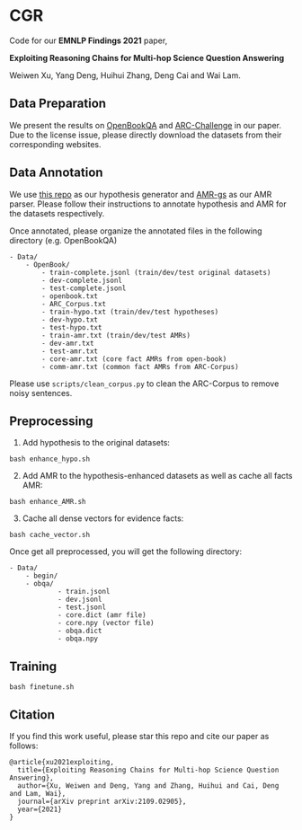 # CGR

Code for our **EMNLP Findings 2021** paper,

**Exploiting Reasoning Chains for Multi-hop Science Question Answering**

Weiwen Xu, Yang Deng, Huihui Zhang, Deng Cai and Wai Lam.

## Data Preparation
We present the results on [OpenBookQA](https://leaderboard.allenai.org/open_book_qa/submissions/get-started) and [ARC-Challenge](https://allenai.org/data/arc) in our paper. Due to the license issue, please directly download the datasets from their corresponding websites.

## Data Annotation
We use [this repo](https://github.com/kelvinguu/qanli) as our hypothesis generator and [AMR-gs](https://github.com/jcyk/AMR-gs) as our AMR parser. Please follow their instructions to annotate hypothesis and AMR for the datasets respectively.

Once annotated, please organize the annotated files in the following directory (e.g. OpenBookQA)

    - Data/
        - OpenBook/
            - train-complete.jsonl (train/dev/test original datasets)
            - dev-complete.jsonl
            - test-complete.jsonl
            - openbook.txt
            - ARC_Corpus.txt
            - train-hypo.txt (train/dev/test hypotheses)
            - dev-hypo.txt
            - test-hypo.txt
            - train-amr.txt (train/dev/test AMRs)
            - dev-amr.txt
            - test-amr.txt
            - core-amr.txt (core fact AMRs from open-book)
            - comm-amr.txt (common fact AMRs from ARC-Corpus)
Please use `scripts/clean_corpus.py` to clean the ARC-Corpus to remove noisy sentences.
## Preprocessing
1. Add hypothesis to the original datasets:

`bash enhance_hypo.sh`

2. Add AMR to the hypothesis-enhanced datasets as well as cache all facts AMR:

`bash enhance_AMR.sh`

3. Cache all dense vectors for evidence facts:

`bash cache_vector.sh`

Once get all preprocessed, you will get the following directory:

    - Data/
        - begin/
	    - obqa/
            	- train.jsonl
            	- dev.jsonl
            	- test.jsonl
            	- core.dict (amr file)
                - core.npy (vector file)
                - obqa.dict
                - obqa.npy
## Training
`bash finetune.sh`

## Citation
If you find this work useful, please star this repo and cite our paper as follows:
```
@article{xu2021exploiting,
  title={Exploiting Reasoning Chains for Multi-hop Science Question Answering},
  author={Xu, Weiwen and Deng, Yang and Zhang, Huihui and Cai, Deng and Lam, Wai},
  journal={arXiv preprint arXiv:2109.02905},
  year={2021}
}
```
